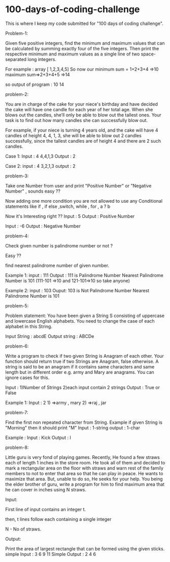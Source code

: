 # 100-days-of-coding-challenge
This is where I keep my code submitted for "100 days of coding challenge".

Problem-1: 

Given five positive integers, find the minimum and maximum values that can be calculated by summing exactly four of the five integers. 
Then print the respective minimum and maximum values as a single line of two space-separated long integers.

For example :
array [ 1,2,3,4,5] 
So now our 
minimum sum = 1+2+3+4 =>10  
maximum sum=>2+3+4+5 =>14 

so output of program : 10 14


problem-2:

You are in charge of the cake for your niece's birthday and have decided the cake will have one candle for each year of her total age. When she blows out the candles, she’ll only be able to blow out the tallest ones. Your task is to find out how many candles she can successfully blow out.

For example, if your niece is turning 4 years old, and the cake will have 4 candles of height 4, 4, 1, 3, she will be able to blow out  2 candles successfully, since the tallest candles are of height  4 and there are 2 such candles.

Case 1: 
Input : 4
4,4,1,3
Output : 2

Case 2:
input : 4
3,2,1,3
output : 2

problem-3:

Take one Number from user and print "Positive Number" or "Negative Number" ,
sounds easy ??

Now adding one more condition you are not allowed to use any Conditional statements like if , if else ,switch, while , for , a ? b 

Now it's Interesting right ??
Input : 5
Output : Positive Number 

Input : -6 
Output : Negative Number

problem-4:

Check given number is palindrome number or not ?

Easy ??

find nearest palindrome number of given number. 

Example 1:
input : 111
Output : 
111 is Palindrome Number 
Nearest Palindrome Number is 101 (111-101 =>10 and 121-101=>10 so take anyone)

Example 2:
input : 103
Ouput:
103 is Not Palindrome Number
Nearest Palindrome Number is 101 

problem-5:

Problem statement:
You have been given a String S
consisting of uppercase and lowercase English alphabets.
You need to change the case of each alphabet in this String.

Input String : abcdE
Output string : ABCDe

problem-6:

Write a program to check if two given String is Anagram of each other. Your function should return true if two Strings are Anagram, false otherwise. A string is said to be an anagram if it contains same characters and same length but in different order e.g. army and Mary are anagrams. You can ignore cases for this.

Input : 
1)Number of Strings 
2)each input contain 2 strings
Output : True or False 

Example 1:
Input : 2
1)
=>army , mary
2)
=>raj , jar

problem-7:

Find the first non repeated character from String. Example if given String is "Morning" then it should print "M"
Input : 1-string 
output : 1-char

Example :
Input : Kick
Output : I

problem-8:

Little guru is very fond of playing games. Recently, He found a few straws each of length 1 inches in the store room. He took all of them and decided to mark a rectangular area on the floor with straws and warn rest of the family members to not to enter that area so that he can play in peace. He wants to maximize that area. But, unable to do so, He seeks for your help. You being the elder brother of guru, write a program for him to find maximum area that he can cover in inches using N straws.

Input:

First line of input contains an integer t. 

then, t lines follow each containing a single integer

 N - No of straws.

Output:

Print the area of largest rectangle that can be formed using the given sticks. 
simple Input :
3
6
9
11
Simple Output :
2
4
6
